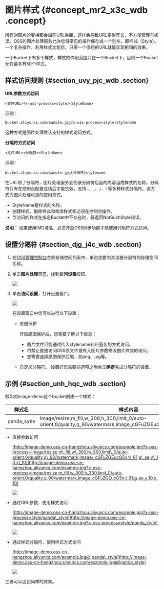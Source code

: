 # 图片样式 {#concept_mr2_x3c_wdb .concept}

所有对图片的变换都会加在URL后面，这样会导致URL变得冗长，不方便管理与阅读。OSS的图片处理服务允许您将常见的操作保存成一个别名，即样式（Style）。一个复杂操作，利用样式功能后，只需一个很短的URL就能实现相同的效果。

一个Bucket下有多个样式，样式的作用范围只在一个Bucket下，目前一个Bucket允许最多有50个样式。

## 样式访问规则 {#section_uvy_pjc_wdb .section}

**URL参数方式访问**

```
<文件URL>?x-oss-process=style/<StyleName>
```

示例：

`bucket.aliyuncs.com/sample.jpg?x-oss-process=style/stylename`

这种方式是图片处理默认支持的样式访问方式。

**分隔符方式访问**

```
<文件URL><分隔符><StyleName>
```

示例：

`bucket.aliyuncs.com/sample.jpg{分隔符}stylename`

在URL带了分隔符，图片处理服务会把该分隔符后面的内容当成样式的名称。分隔符只有在控制台配置成功后才能生效，支持`-`、`_`、`/`、`!`等多种样式分隔符。该方式为图片处理可选的使用方式。

-   StyleName是样式的名称。
-   创建样式、删除样式和修改样式都必须在控制台操作。
-   当访问的样式在指定Bucket中不存在时，将返回NotSuchStyle错误。

**说明：** 如果使用IMG域名，必须开启OSS同步功能才能使用分隔符方式访问。

## 设置分隔符 {#section_djg_j4c_wdb .section}

1.  在[OSS管理控制台](https://oss.console.aliyun.com/overview)左侧存储空间列表中，单击您要向其设置分隔符的存储空间名称。
2.  单击**图片处理**页签，找到**访问设置**按钮。

    ![](http://static-aliyun-doc.oss-cn-hangzhou.aliyuncs.com/assets/img/4792/154149866321862_zh-CN.png)

3.  单击**访问设置**，打开设置窗口。

    ![](http://static-aliyun-doc.oss-cn-hangzhou.aliyuncs.com/assets/img/4792/15414986632883_zh-CN.png)

    在设置窗口中您可以进行以下设置：

    -   原图保护

        开启原图保护后，您需要了解以下信息：

        -   图片文件只能通过传入stylename和带签名的方式访问。
        -   将禁止直接访问OSS原文件或传入图片参数修改图片样式的访问。
        -   您需要选择原图保护后缀，如png、jpg等。
    -   自定义分隔符。
    设置好您需要的选项之后单击**确定**完成分隔符的设置。


## 示例 {#section_unh_hqc_wdb .section}

假如对image-demo这个bucket创建一个样式：

|样式名|样式内容|
|---|----|
|panda\_sytle|image/resize,m\_fill,w\_300,h\_300,limit\_0/auto-orient,0/quality,q\_90/watermark,image\_cGFuZGEucG5n,t\_61,g\_se,y\_10,x\_10|

-   直接参数访问

    [http://image-demo.oss-cn-hangzhou.aliyuncs.com/example.jpg?x-oss-process=image/resize,m\_fill,w\_300,h\_300,limit\_0/auto-orient,0/quality,q\_90/watermark,image\_cGFuZGEucG5n,t\_61,g\_se,y\_10,x\_10](http://image-demo.oss-cn-hangzhou.aliyuncs.com/example.jpg?x-oss-process=image/resize,m_fill,w_300,h_300,limit_0/auto-orient,0/quality,q_90/watermark,image_cGFuZGEucG5n,t_61,g_se,y_10,x_10)

    ![](http://static-aliyun-doc.oss-cn-hangzhou.aliyuncs.com/assets/img/4792/15414986632884_zh-CN.jpg)

-   通过URL参数，使用样式访问

    [http://image-demo.oss-cn-hangzhou.aliyuncs.com/example.jpg?x-oss-process=style/panda\_style](http://image-demo.oss-cn-hangzhou.aliyuncs.com/example.jpg?x-oss-process=style/panda_style)

    ![](http://static-aliyun-doc.oss-cn-hangzhou.aliyuncs.com/assets/img/4792/15414986632885_zh-CN.jpg)

-   通过样式分隔符，使用样式方式访问

    [http://image-demo.oss-cn-hangzhou.aliyuncs.com/example.jpg@!panda\_style](http://image-demo.oss-cn-hangzhou.aliyuncs.com/example.jpg@!panda_style)

    ![](images/2886_zh-CN.jpg@!panda_style)


三者可以达到同样的效果。

